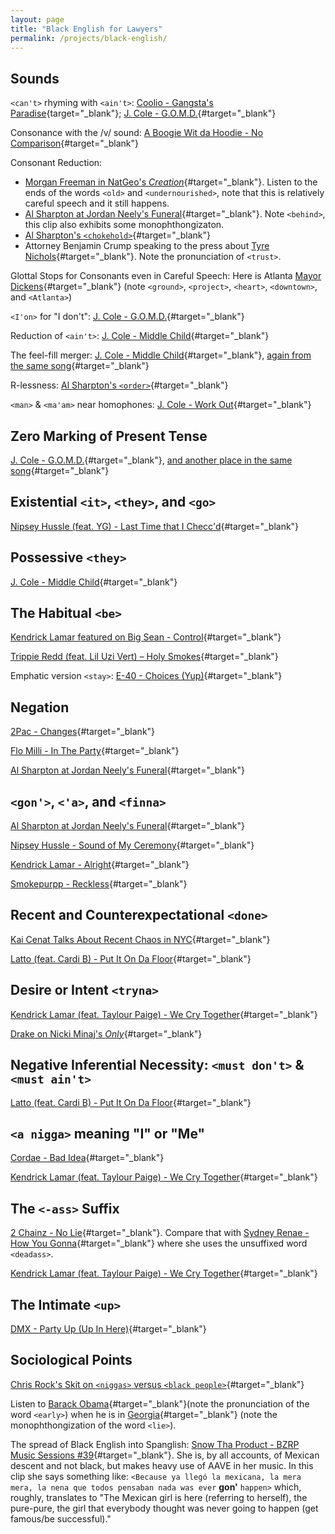 ```yaml
---
layout: page
title: "Black English for Lawyers" 
permalink: /projects/black-english/
---
```


## Sounds
`<can't>` rhyming with `<ain't>`: [Coolio - Gangsta's Paradise](assets/audio/5.mp3){target="_blank"}; [J. Cole - G.O.M.D.](assets/audio/18.mp3){#target="_blank"}

Consonance with the /v/ sound: [A Boogie Wit da Hoodie - No Comparison](assets/audio/3.mp3){#target="_blank"}

Consonant Reduction:
- [Morgan Freeman in NatGeo's _Creation_](assets/audio/7.mp3){#target="_blank"}. Listen to the ends of the words `<old>` and `<undernourished>`, note that this is relatively careful speech and it still happens.
- [Al Sharpton at Jordan Neely's Funeral](assets/audio/11.mp3){#target="_blank"}. Note `<behind>`, this clip also exhibits some monophthongizaton.
- [Al Sharpton's `<chokehold>`](assets/audio/12.mp3){#target="_blank"}
- Attorney Benjamin Crump speaking to the press about [Tyre Nichols](assets/audio/40.mp3){#target="_blank"}. Note the pronunciation of `<trust>`.

Glottal Stops for Consonants even in Careful Speech: Here is Atlanta [Mayor Dickens](assets/audio/41.mp3){#target="_blank"} (note `<ground>`, `<project>`, `<heart>`, `<downtown>`, and `<Atlanta>`)

`<I'on>` for "I don't": [J. Cole - G.O.M.D.](assets/audio/17.mp3){#target="_blank"}

Reduction of `<ain't>`: [J. Cole - Middle Child](assets/audio/20.mp3){#target="_blank"}

The feel-fill merger: [J. Cole - Middle Child](assets/audio/21.mp3){#target="_blank"}, [again from the same song](assets/audio/22.mp3){#target="_blank"}

R-lessness: [Al Sharpton's `<order>`](assets/audio/14.mp3){#target="_blank"}

`<man>` & `<ma'am>` near homophones: [J. Cole - Work Out](assets/audio/24.mp3){#target="_blank"}


## Zero Marking of Present Tense
[J. Cole - G.O.M.D.](assets/audio/18.mp3){#target="_blank"}, [and another place in the same song](assets/audio/19.mp3){#target="_blank"} 


## Existential `<it>`, `<they>`, and `<go>`
[Nipsey Hussle (feat. YG) - Last Time that I Checc'd](assets/audio/33.mp3){#target="_blank"}



## Possessive `<they>`
[J. Cole - Middle Child](assets/audio/23.mp3){#target="_blank"}


## The Habitual `<be>`
[Kendrick Lamar featured on Big Sean - Control](assets/audio/4.mp3){#target="_blank"}

[Trippie Redd (feat. Lil Uzi Vert) – Holy Smokes](assets/audio/39.mp3){#target="_blank"}

Emphatic version `<stay>`: [E-40 - Choices (Yup)](assets/audio/9.mp3){#target="_blank"}


## Negation
[2Pac - Changes](assets/audio/2.mp3){#target="_blank"}

[Flo Milli - In The Party](assets/audio/10.mp3){#target="_blank"}

[Al Sharpton at Jordan Neely's Funeral](assets/audio/13.mp3){#target="_blank"} 


## `<gon'>`, `<'a>`, and `<finna>`
[Al Sharpton at Jordan Neely's Funeral](assets/audio/15.mp3){#target="_blank"}

[Nipsey Hussle - Sound of My Ceremony](assets/audio/38.mp3){#target="_blank"}

[Kendrick Lamar - Alright](assets/audio/26.mp3){#target="_blank"}

[Smokepurpp - Reckless](assets/audio/36.mp3){#target="_blank"}


## Recent and Counterexpectational `<done>`
[Kai Cenat Talks About Recent Chaos in NYC](assets/audio/25.mp3){#target="_blank"}

[Latto (feat. Cardi B) - Put It On Da Floor](assets/audio/29.mp3){#target="_blank"}


## Desire or Intent `<tryna>`
[Kendrick Lamar (feat. Taylour Paige) - We Cry Together](assets/audio/28.mp3){#target="_blank"}

[Drake on Nicki Minaj's _Only_](assets/audio/31.mp3){#target="_blank"}


## Negative Inferential Necessity: `<must don't>` & `<must ain't>`
[Latto (feat. Cardi B) - Put It On Da Floor](assets/audio/30.mp3){#target="_blank"}


## `<a nigga>` meaning "I" or "Me"
[Cordae - Bad Idea](assets/audio/6.mp3){#target="_blank"}

[Kendrick Lamar (feat. Taylour Paige) - We Cry Together](assets/audio/28.mp3){#target="_blank"}


## The `<-ass>` Suffix
[2 Chainz - No Lie](assets/audio/1.mp3){#target="_blank"}. Compare that with [Sydney Renae - How You Gonna](assets/audio/16.mp3){#target="_blank"} where she uses the unsuffixed word `<deadass>`.

[Kendrick Lamar (feat. Taylour Paige) - We Cry Together](assets/audio/27.mp3){#target="_blank"}


## The Intimate `<up>`
[DMX - Party Up (Up In Here)](assets/audio/8.mp3){#target="_blank"}


## Sociological Points
[Chris Rock's Skit on `<niggas>` versus `<black people>`](assets/audio/32.mp3){#target="_blank"}

Listen to [Barack Obama](assets/audio/35.mp3){#target="_blank"}(note the pronunciation of the word `<early>`) when he is in [Georgia](assets/audio/34.mp3){#target="_blank"} (note the monophthongization of the word `<lie>`).

The spread of Black English into Spanglish: [Snow Tha Product - BZRP Music Sessions #39](assets/audio/37.mp3){#target="_blank"}. She is, by all accounts, of Mexican descent and not black, but makes heavy use of AAVE in her music. In this clip she says something like: `<Because ya llegó la mexicana, la mera mera, la nena que todos pensaban nada was ever` **gon'** `happen>` which, roughly, translates to "The Mexican girl is here (referring to herself), the pure-pure, the girl that everybody thought was never going to happen (get famous/be successful)." 












